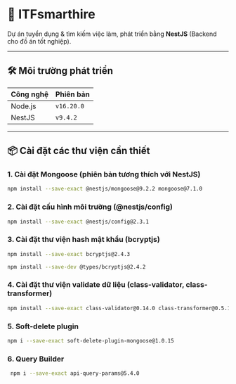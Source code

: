 # 🚀 ITFsmarthire

Dự án tuyển dụng & tìm kiếm việc làm, phát triển bằng **NestJS** (Backend cho đồ án tốt nghiệp).

---

## 🛠️ Môi trường phát triển

| Công nghệ  | Phiên bản     |
|------------|---------------|
| Node.js    | `v16.20.0`    |
| NestJS     | `v9.4.2`      |

---

## 📦 Cài đặt các thư viện cần thiết

### 1. Cài đặt Mongoose (phiên bản tương thích với NestJS)
```bash
npm install --save-exact @nestjs/mongoose@9.2.2 mongoose@7.1.0
```
### 2. Cài đặt cấu hình môi trường (@nestjs/config)
```bash
npm install --save-exact @nestjs/config@2.3.1
```
### 3. Cài đặt thư viện hash mật khẩu (bcryptjs)
```bash
npm install --save-exact bcryptjs@2.4.3
```
```bash
npm install --save-dev @types/bcryptjs@2.4.2
```
### 4. Cài đặt thư viện validate dữ liệu (class-validator, class-transformer)
```bash
npm install --save-exact class-validator@0.14.0 class-transformer@0.5.1
```
### 5.  Soft-delete plugin
```bash
npm i --save-exact soft-delete-plugin-mongoose@1.0.15
```
### 6.  Query Builder
```bash
 npm i --save-exact api-query-params@5.4.0
```

